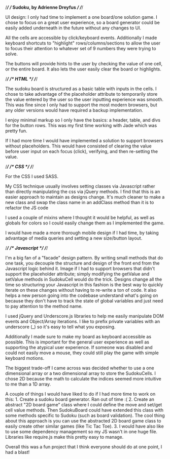 /*********************************/
/* Sudoku, by Adrienne Dreyfus   */
/*********************************/

UI design: I only had time to implement a one board/one solution game. 
I chose to focus on a great user experience, so a board generator 
could be easily added underneath in the future without any changes to UI. 

All the cells are accessible by click/keyboard events. Additionally I made
keyboard shortcuts to "highlight" rows/columns/sections to allow the user 
to focus their attention to whatever set of 9 numbers they were trying to
solve. 

The buttons will provide hints to the user by checking the value of one cell,
or the entire board. It also lets the user easily clear the board or highlights.


/*****************************/
/*           HTML            */
/*****************************/


The sudoku board is structured as a basic table with inputs in the cells. I 
chose to take advantage of the placeholder attribute to temporarily store 
the value entered by the user so the user inputting experience was smooth. 
This was fine since I only had to support the most modern browsers, but any 
older versions would have required a backup implementation. 

I enjoy minimal markup so I only have the basics: a header, table, and divs for
the button rows. This was my first time working with Jade which was pretty fun. 

If I had more time I would have implemented a solution to support browsers
without placeholders. This would have consisted of clearing the value before 
user input on each focus (click), verifying, and then re-setting the value. 


/*****************************/
/*           CSS             */
/*****************************/


For the CSS I used SASS.

My CSS technique usually involves setting classes via Javascript rather than 
directly manipulating the css via jQuery methods. I find that this is an easier 
approach to maintain as designs change. It's much cleaner to make a new class
and swap the class name in an addClass method than it is to refactor the JS code

I used a couple of mixins where I thought it would be helpful, as well as
globals for colors so I could easily change them as I implemented the game.

I would have made a more thorough mobile design if I had time, by taking 
advantage of media queries and setting a new size/button layout. 


/*****************************/
/*        Javascript         */
/*****************************/


I'm a big fan of a "facade" design pattern. By writing small methods that do one
task, you decouple the structure and design of the front end from the Javascript
logic behind it. Image if I had to support browsers that didn't support the 
placeholder attribute; simply modifying the getValue and setValue methods in 
SudokuCell would do the trick. Designs change all the time so structuring your
Javascript in this fashion is the best way to quickly iterate on these changes
without having to re-write a ton of code. It also helps a new person going into
the codebase understand what's going on because they don't have to track the 
state of global variables and just need to pay attention to the method name.

I used jQuery and Underscore.js libraries to help me easily manipulate DOM events
and Object/Array iterations. I like to prefix private variables with an 
underscore (_) so it's easy to tell what you exposing. 

Additionally I made sure to make my board as keyboard accessible as possible. 
This is important for the general user experience as well as supporting the
atypical user experience. If someone was disabled and could not easily move
a mouse, they could still play the game with simple keyboard motions. 

The biggest trade-off I came across was decided whether to use a one dimensional
array or a two dimensional array to store the SudokuCells. I chose 2D because
the math to calculate the indices seemed more intuitive to me than a 1D array. 

A couple of things I would have liked to do if I had more time to work on this:
	1. Create a sudoku board generator. Ran out of time :(
	2. Create an abstract "2D board game" class where I could define the move and 
	   set/get cell value methods. Then SudokuBoard could have extended this class
	   with some methods specific to Sudoku (such as board validation). The cool 
	   thing about this approach is you can use the abstracted 2D board game class 
	   to easily create other similar games (like Tic Tac Toe). 
	3. I would have also like to use some dependency management so my JS wasn't in
		 one huge file. Libraries like require.js make this pretty easy to manage. 
		 
Overall this was a fun project that I think everyone should do at one point, 
I had a blast! 